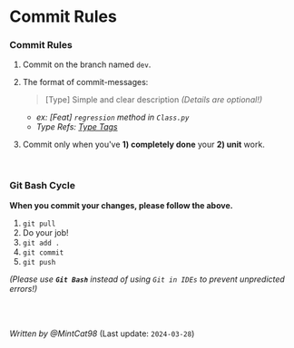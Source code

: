 # Commit Rules

### Commit Rules
1. Commit on the branch named `dev`.
2. The format of commit-messages:
   > [Type] Simple and clear description
   *(Details are optional!)*

   - *ex: [Feat] `regression` method in `Class.py`*
   - *Type Refs: [Type Tags](https://velog.io/@chojs28/Git-%EC%BB%A4%EB%B0%8B-%EB%A9%94%EC%8B%9C%EC%A7%80-%EA%B7%9C%EC%B9%99)*
3. Commit only when you've **1) completely done** your **2) unit** work.

<br>

### Git Bash Cycle
**When you commit your changes, please follow the above.**

1. `git pull`
2. Do your job!
3. `git add .`
4. `git commit`
5. `git push`

*(Please use **`Git Bash`** instead of using `Git in IDEs` to prevent unpredicted errors!)*

<br>
<br>

*Written by @MintCat98*
(Last update: `2024-03-28`)